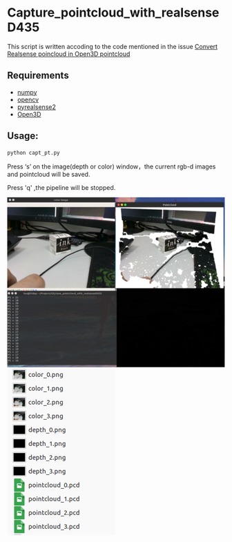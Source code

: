 # Capture_pointcloud_with_realsenseD435
This script is written accoding to the code mentioned in the issue [Convert Realsense poincloud in Open3D pointcloud](https://github.com/IntelVCL/Open3D/issues/473)

## Requirements
* [numpy](https://pypi.org/project/numpy/)
* [opencv](https://pypi.org/project/opencv-python/)
* [pyrealsense2](https://pypi.org/project/pyrealsense2/)
* [Open3D](https://github.com/IntelVCL/Open3D)


## Usage:
```python
python capt_pt.py
```

Press ‘s’ on the image(depth or color) window，the current rgb-d images and pointcloud will be saved.

Press 'q' ,the pipeline will be stopped.

![result](doc/result1.png)
![result](doc/result2.png)

 
